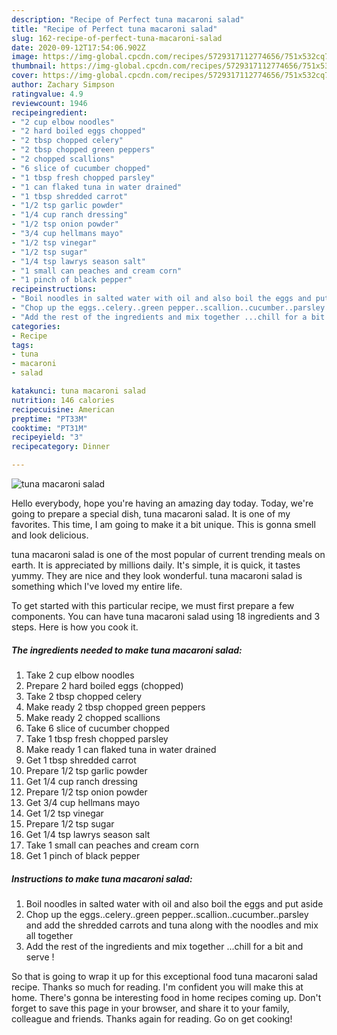 ```yaml
---
description: "Recipe of Perfect tuna macaroni salad"
title: "Recipe of Perfect tuna macaroni salad"
slug: 162-recipe-of-perfect-tuna-macaroni-salad
date: 2020-09-12T17:54:06.902Z
image: https://img-global.cpcdn.com/recipes/5729317112774656/751x532cq70/tuna-macaroni-salad-recipe-main-photo.jpg
thumbnail: https://img-global.cpcdn.com/recipes/5729317112774656/751x532cq70/tuna-macaroni-salad-recipe-main-photo.jpg
cover: https://img-global.cpcdn.com/recipes/5729317112774656/751x532cq70/tuna-macaroni-salad-recipe-main-photo.jpg
author: Zachary Simpson
ratingvalue: 4.9
reviewcount: 1946
recipeingredient:
- "2 cup elbow noodles"
- "2 hard boiled eggs chopped"
- "2 tbsp chopped celery"
- "2 tbsp chopped green peppers"
- "2 chopped scallions"
- "6 slice of cucumber chopped"
- "1 tbsp fresh chopped parsley"
- "1 can flaked tuna in water drained"
- "1 tbsp shredded carrot"
- "1/2 tsp garlic powder"
- "1/4 cup ranch dressing"
- "1/2 tsp onion powder"
- "3/4 cup hellmans mayo"
- "1/2 tsp vinegar"
- "1/2 tsp sugar"
- "1/4 tsp lawrys season salt"
- "1 small can peaches and cream corn"
- "1 pinch of black pepper"
recipeinstructions:
- "Boil noodles in salted water with oil and also boil the eggs and put aside"
- "Chop up the eggs..celery..green pepper..scallion..cucumber..parsley and add the shredded carrots and tuna along with the noodles and mix all together"
- "Add the rest of the ingredients and mix together ...chill for a bit and serve !"
categories:
- Recipe
tags:
- tuna
- macaroni
- salad

katakunci: tuna macaroni salad 
nutrition: 146 calories
recipecuisine: American
preptime: "PT33M"
cooktime: "PT31M"
recipeyield: "3"
recipecategory: Dinner

---
```



![tuna macaroni salad](https://img-global.cpcdn.com/recipes/5729317112774656/751x532cq70/tuna-macaroni-salad-recipe-main-photo.jpg)

Hello everybody, hope you're having an amazing day today. Today, we're going to prepare a special dish, tuna macaroni salad. It is one of my favorites. This time, I am going to make it a bit unique. This is gonna smell and look delicious.



tuna macaroni salad is one of the most popular of current trending meals on earth. It is appreciated by millions daily. It's simple, it is quick, it tastes yummy. They are nice and they look wonderful. tuna macaroni salad is something which I've loved my entire life.


To get started with this particular recipe, we must first prepare a few components. You can have tuna macaroni salad using 18 ingredients and 3 steps. Here is how you cook it.

<!--inarticleads1-->

##### The ingredients needed to make tuna macaroni salad:

1. Take 2 cup elbow noodles
1. Prepare 2 hard boiled eggs (chopped)
1. Take 2 tbsp chopped celery
1. Make ready 2 tbsp chopped green peppers
1. Make ready 2 chopped scallions
1. Take 6 slice of cucumber chopped
1. Take 1 tbsp fresh chopped parsley
1. Make ready 1 can flaked tuna in water drained
1. Get 1 tbsp shredded carrot
1. Prepare 1/2 tsp garlic powder
1. Get 1/4 cup ranch dressing
1. Prepare 1/2 tsp onion powder
1. Get 3/4 cup hellmans mayo
1. Get 1/2 tsp vinegar
1. Prepare 1/2 tsp sugar
1. Get 1/4 tsp lawrys season salt
1. Take 1 small can peaches and cream corn
1. Get 1 pinch of black pepper




<!--inarticleads2-->

##### Instructions to make tuna macaroni salad:

1. Boil noodles in salted water with oil and also boil the eggs and put aside
1. Chop up the eggs..celery..green pepper..scallion..cucumber..parsley and add the shredded carrots and tuna along with the noodles and mix all together
1. Add the rest of the ingredients and mix together ...chill for a bit and serve !




So that is going to wrap it up for this exceptional food tuna macaroni salad recipe. Thanks so much for reading. I'm confident you will make this at home. There's gonna be interesting food in home recipes coming up. Don't forget to save this page in your browser, and share it to your family, colleague and friends. Thanks again for reading. Go on get cooking!
